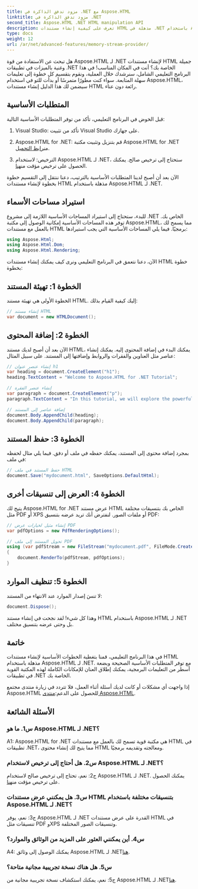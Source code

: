 ```yaml
---
title: مزود تدفق الذاكرة في .NET مع Aspose.HTML
linktitle: مزود تدفق الذاكرة في .NET
second_title: Aspose.HTML .NET HTML manipulation API
description: تعرف على كيفية إنشاء مستندات HTML مذهلة في .NET باستخدام Aspose.HTML. اتبع البرنامج التعليمي خطوة بخطوة واكتشف قوة معالجة HTML.
type: docs
weight: 12
url: /ar/net/advanced-features/memory-stream-provider/
---
```


هل تبحث عن الاستفادة من قوة Aspose.HTML لـ .NET لإنشاء مستندات HTML جميلة وغنية بالميزات في تطبيقات .NET الخاصة بك؟ أنت في المكان المناسب! في هذا البرنامج التعليمي الشامل، سنرشدك خلال العملية، ونقوم بتقسيم كل خطوة إلى تعليمات سهلة المتابعة. سواء كنت مطورًا متمرسًا أو بدأت للتو في استخدام Aspose.HTML، سيضمن لك هذا الدليل إنشاء مستندات HTML رائعة دون عناء.

## المتطلبات الأساسية

قبل الخوض في البرنامج التعليمي، تأكد من توفر المتطلبات الأساسية التالية:

1. Visual Studio: تأكد من تثبيت Visual Studio على جهازك.

2.  Aspose.HTML for .NET: قم بتنزيل وتثبيت مكتبة Aspose.HTML for .NET من[رابط التحميل](https://releases.aspose.com/html/net/).

3.  الترخيص: لاستخدام Aspose.HTML لـ .NET، ستحتاج إلى ترخيص صالح. يمكنك الحصول على ترخيص مؤقت من[هنا](https://purchase.aspose.com/temporary-license/).

الآن بعد أن أصبح لدينا المتطلبات الأساسية بالترتيب، دعنا ننتقل إلى التقسيم خطوة بخطوة لإنشاء مستندات HTML مذهلة باستخدام Aspose.HTML لـ .NET.

## استيراد مساحات الأسماء

للبدء، ستحتاج إلى استيراد المساحات الأساسية اللازمة إلى مشروع .NET الخاص بك. توفر هذه المساحات الأساسية إمكانية الوصول إلى مكتبة Aspose.HTML، مما يسمح لك بالعمل مع مستندات HTML برمجيًا. فيما يلي المساحات الأساسية التي يجب استيرادها:

```csharp
using Aspose.Html;
using Aspose.Html.Dom;
using Aspose.Html.Rendering;
```

الآن، دعنا نتعمق في البرنامج التعليمي ونرى كيف يمكنك إنشاء مستندات HTML خطوة بخطوة:

## الخطوة 1: تهيئة المستند

الخطوة الأولى هي تهيئة مستند HTML. إليك كيفية القيام بذلك:

```csharp
// إنشاء مستند HTML
var document = new HTMLDocument();
```

## الخطوة 2: إضافة المحتوى

الآن بعد أن أصبح لديك مستند HTML، يمكنك البدء في إضافة المحتوى إليه. يمكنك إنشاء عناصر مثل العناوين والفقرات والروابط وإضافتها إلى المستند. على سبيل المثال:

```csharp
// إنشاء عنصر عنوان h1
var heading = document.CreateElement("h1");
heading.TextContent = "Welcome to Aspose.HTML for .NET Tutorial";

// إنشاء عنصر الفقرة
var paragraph = document.CreateElement("p");
paragraph.TextContent = "In this tutorial, we will explore the powerful features of Aspose.HTML for .NET.";

// إضافة عناصر إلى المستند
document.Body.AppendChild(heading);
document.Body.AppendChild(paragraph);
```

## الخطوة 3: حفظ المستند

بمجرد إضافة محتوى إلى المستند، يمكنك حفظه في ملف أو دفق. فيما يلي مثال لحفظه في ملف:

```csharp
// حفظ المستند في ملف HTML
document.Save("mydocument.html", SaveOptions.DefaultHtml);
```

## الخطوة 4: العرض إلى تنسيقات أخرى

يتيح لك Aspose.HTML for .NET عرض مستند HTML الخاص بك بتنسيقات مختلفة مثل PDF أو XPS أو ملفات الصور. لنفترض أنك تريد عرضه بتنسيق PDF:

```csharp
// إنشاء مثيل لخيارات عرض PDF
var pdfOptions = new PdfRenderingOptions();

// تحويل المستند إلى ملف PDF
using (var pdfStream = new FileStream("mydocument.pdf", FileMode.Create))
{
    document.RenderTo(pdfStream, pdfOptions);
}
```

## الخطوة 5: تنظيف الموارد

لا تنسَ إصدار الموارد عند الانتهاء من المستند:

```csharp
document.Dispose();
```

وهذا كل شيء! لقد نجحت في إنشاء مستند HTML باستخدام Aspose.HTML لـ .NET بل وحتى عرضه بتنسيق مختلف.

## خاتمة

في هذا البرنامج التعليمي، قمنا بتغطية الخطوات الأساسية لإنشاء مستندات HTML مذهلة باستخدام Aspose.HTML لـ .NET. مع توفر المتطلبات الأساسية الصحيحة وبضعة أسطر من التعليمات البرمجية، يمكنك إطلاق العنان للإمكانات الكاملة لهذه المكتبة القوية في تطبيقات .NET الخاصة بك.

 إذا واجهت أي مشكلات أو كانت لديك أسئلة أثناء العمل، فلا تتردد في زيارة منتدى مجتمع Aspose.HTML للحصول على الدعم:[منتدى Aspose.HTML](https://forum.aspose.com/).

## الأسئلة الشائعة

### س1. ما هو Aspose.HTML لـ .NET؟

A1: Aspose.HTML for .NET هي مكتبة قوية تسمح لك بالعمل مع مستندات HTML في تطبيقات .NET، مما يتيح لك إنشاء محتوى HTML ومعالجته وتقديمه برمجيًا.

### س2. هل أحتاج إلى ترخيص لاستخدام Aspose.HTML لـ .NET؟

 ج2: نعم، تحتاج إلى ترخيص صالح لاستخدام Aspose.HTML لـ .NET. يمكنك الحصول على ترخيص مؤقت من[هنا](https://purchase.aspose.com/temporary-license/).

### س3. هل يمكنني عرض مستندات HTML بتنسيقات مختلفة باستخدام Aspose.HTML لـ .NET؟

ج3: نعم، يوفر Aspose.HTML لـ .NET القدرة على عرض مستندات HTML في تنسيقات مثل PDF وXPS وتنسيقات الصور المختلفة.

### س4. أين يمكنني العثور على المزيد من الوثائق والموارد؟

 A4: يمكنك الوصول إلى وثائق Aspose.HTML لـ .NET[هنا](https://reference.aspose.com/html/net/).

### س5. هل هناك نسخة تجريبية مجانية متاحة؟

 ج5: نعم، يمكنك استكشاف نسخة تجريبية مجانية من Aspose.HTML لـ .NET[هنا](https://releases.aspose.com/).
